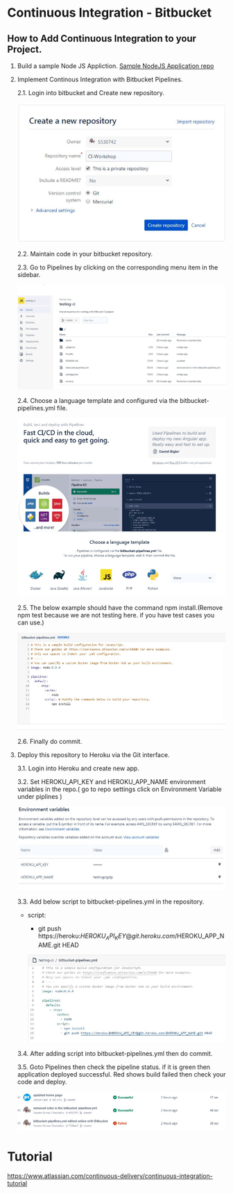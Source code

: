# Continuous Integration - Bitbucket

## How to Add Continuous Integration to your Project.

1. Build a sample Node JS Appliction.
   [Sample NodeJS Application repo](https://github.com/chvnaveenkumar/Continuous-Integration-Bitbucket)
   
2. Implement Continous Integration with Bitbucket Pipelines.
    
    2.1. Login into  bitbucket and Create new repository.
       
    ![Create](/images/1.png)
       
    2.2. Maintain code in your bitbucket repository.
    
    2.3. Go to Pipelines by clicking on the corresponding menu item in the sidebar.
    
    ![Pipe](/images/2.png)
    
    2.4. Choose a language template and configured via the bitbucket-pipelines.yml file.
        
    ![Choose](/images/3.png)
    
    2.5. The below example should have the command npm install.(Remove npm test because we are not testing here. if you have test cases you can use.)
    
    ![YML](/images/4.png)
    
    2.6. Finally do commit.
    
 3. Deploy this repository to Heroku via the Git interface.
    
    3.1. Login into Heroku and create new app.
    
    3.2. Set HEROKU_API_KEY and HEROKU_APP_NAME environment variables in the repo.( go to repo settings click on Environment Variable under piplines )
    
       ![YMLCode](/images/5EnvironmentVariables.png)
    
    3.3. Add below script to bitbucket-pipelines.yml in the repository.
    
    - script:
    
       - git push https://heroku:$HEROKU_API_KEY@git.heroku.com/$HEROKU_APP_NAME.git HEAD
      
       ![YMLCode](/images/7Ymlfile.png)
    
    3.4. After adding script into bitbucket-pipelines.yml then do commit.
    
    3.5. Goto Pipelines then check the pipeline status. if it is green then application deployed successful. Red shows build failed then check your code and deploy.
      
       ![final](/images/8succes.png)

# Tutorial

https://www.atlassian.com/continuous-delivery/continuous-integration-tutorial
